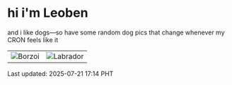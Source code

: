 # hi i'm Leoben

and i like dogs—so have some random dog pics that change whenever my CRON feels like it

|  |  |
|--------|----------|
| ![Borzoi](https://random-dog-vercel.vercel.app/api/random-borzoi?v=1753089272) | ![Labrador](https://random-dog-vercel.vercel.app/api/random-labrador?v=1753089272) |

Last updated: 2025-07-21 17:14 PHT
